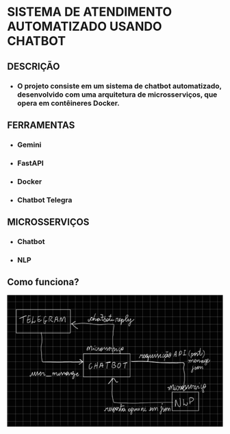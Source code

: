 # SISTEMA DE ATENDIMENTO AUTOMATIZADO USANDO CHATBOT

## DESCRIÇÃO
 - ### O projeto consiste em um sistema de chatbot automatizado, desenvolvido com uma arquitetura de microsserviços, que opera em contêineres Docker.

## FERRAMENTAS
 - ### Gemini
 - ### FastAPI 
 - ### Docker
 - ### Chatbot Telegra

## MICROSSERVIÇOS
 - ### Chatbot
 - ### NLP

## Como funciona? 
 ![alt text](image.png)